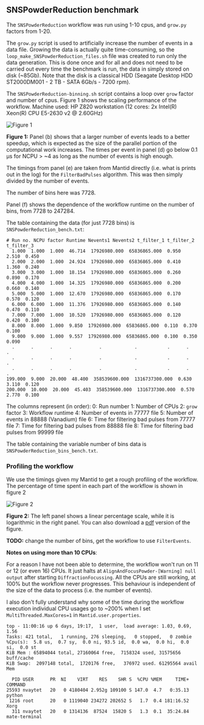 ## SNSPowderReduction benchmark

The `SNSPowderReduction` workflow was run using 1-10 cpus, and `grow.py` factors from 1-20.

The `grow.py` script is used to artificially increase the number of events in a data file.
Growing the data is actually quite time-consuming, so the `loop_make_SNSPowderReduction_files.sh` 
file was created to run only the data generation. This is done once and for all and does not need 
to be carried out every time the benchmark is run, the data in simply stored on disk (~85Gb). Note 
that the disk is a classical HDD (Seagate Desktop HDD ST2000DM001 - 2 TB - SATA 6Gb/s - 7200 rpm).

The `SNSPowderReduction-binning.sh` script contains a loop over `grow` factor and number of cpus.
Figure 1 shows the scaling performance of the workflow. Machine used: HP Z820 workstation (12 
cores: 2x Intel(R) Xeon(R) CPU E5-2630 v2 @ 2.60GHz)

![Figure 1](https://raw.githubusercontent.com/nvaytet/data-reduction-hardware-requirements/master/benchmarks/SNSPowderReduction_bench.png)

**Figure 1:** Panel (b) shows that a larger number of events leads to a better speedup, which is expected as the 
size of the parallel portion of the computational work increases. The times per event in panel (d) 
go below 0.1 &mu;s for NCPU > ~4 as long as the number of events is high enough.

The timings from panel (e) are taken from Mantid directly (i.e. what is prints out in the log) for
the `FilterBadPulses` algorithm. This was then simply divided by the number of events.

The number of bins here was 7728.

Panel (f) shows the dependence of the workflow runtime on the number of bins, from 7728 to 247284.

The table containing the data (for just 7728 bins) is `SNSPowderReduction_bench.txt`:

```
# Run no. NCPU factor Runtime Nevents1 Nevents2 t_filter_1 t_filter_2 t_filter_3
  1.000  1.000  1.000  46.714  17926980.000  65836865.000  0.950  2.510  0.450  
  2.000  2.000  1.000  24.924  17926980.000  65836865.000  0.410  1.360  0.240  
  3.000  3.000  1.000  18.154  17926980.000  65836865.000  0.260  0.890  0.170  
  4.000  4.000  1.000  14.325  17926980.000  65836865.000  0.200  0.660  0.140  
  5.000  5.000  1.000  12.670  17926980.000  65836865.000  0.170  0.570  0.120  
  6.000  6.000  1.000  11.376  17926980.000  65836865.000  0.140  0.470  0.110  
  7.000  7.000  1.000  10.520  17926980.000  65836865.000  0.120  0.420  0.100  
  8.000  8.000  1.000  9.850  17926980.000  65836865.000  0.110  0.370  0.100  
  9.000  9.000  1.000  9.557  17926980.000  65836865.000  0.100  0.350  0.090  
  .      .      .      .          .            .           .      .      .
  .      .      .      .          .            .           .      .      .
  .      .      .      .          .            .           .      .      .
199.000  9.000  20.000  48.400  358539600.000  1316737300.000  0.630  3.110  0.120  
200.000  10.000  20.000  45.403  358539600.000  1316737300.000  0.570  2.770  0.100 
```

The columns represent (in order):
0: Run number
1: Number of CPUs
2: `grow` factor
3: Workflow runtime
4: Number of events in 77777 file
5: Number of events in 88888 (Vanadium) file
6: Time for filtering bad pulses from 77777 file
7: Time for filtering bad pulses from 88888 file
8: Time for filtering bad pulses from 99999 file

The table containing the variable number of bins data is `SNSPowderReduction_bins_bench.txt`.



### Profiling the workflow

We use the timings given my Mantid to get a rough profiling of the workflow. The percentage of time
spent in each part of the workflow is shown in figure 2

![Figure 2](https://raw.githubusercontent.com/nvaytet/data-reduction-hardware-requirements/master/benchmarks/timings.png)

**Figure 2:** The left panel shows a linear percentage scale, while it is logarithmic in the right
panel. You can also download a [pdf](https://raw.githubusercontent.com/nvaytet/data-reduction-hardware-requirements/master/benchmarks/timings.pdf) version of the figure.




**TODO:** change the number of bins, get the workflow to use `FilterEvents`.  


**Notes on using more than 10 CPUs**:

For a reason I have not been able to determine, the workflow won't run on 11 or 12 (or even 16) 
CPUs. It just halts at `AlignAndFocusPowder-[Warning] null output` after starting 
`DiffractionFocussing`. All the CPUs are still working, at 100% but the workflow never progresses.
This behaviour is independent of the size of the data to process (i.e. the number of events).

I also don't fully understand why some of the time during the workflow execution individual CPU 
usages go to ~200% when I set `MultiThreaded.MaxCores=1` in `Mantid.user.properties`.
```
top - 11:00:16 up 6 days, 19:17,  1 user,  load average: 1.03, 0.69, 1.56
Tasks: 421 total,   1 running, 276 sleeping,   0 stopped,   0 zombie
%Cpu(s):  5.8 us,  0.7 sy,  0.0 ni, 93.5 id,  0.0 wa,  0.0 hi,  0.0 si,  0.0 st
KiB Mem : 65894044 total, 27160064 free,  7158324 used, 31575656 buff/cache
KiB Swap:  2097148 total,  1720176 free,   376972 used. 61295564 avail Mem 

  PID USER      PR  NI    VIRT    RES    SHR S  %CPU %MEM     TIME+ COMMAND
25593 nvaytet   20   0 4180404 2.952g 109100 S 147.0  4.7   0:35.13 python
 1216 root      20   0 1119040 234272 202652 S   1.7  0.4 181:16.52 Xorg
  311 nvaytet   20   0 1314136  87524  15820 S   1.3  0.1  35:24.84 mate-terminal
```
